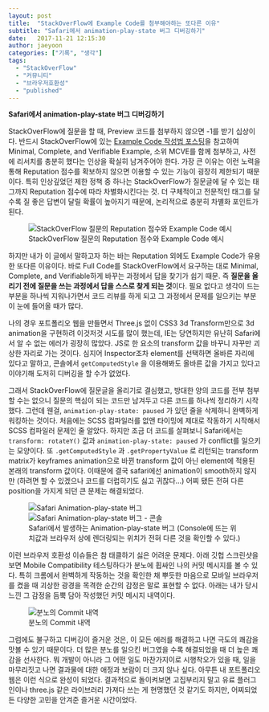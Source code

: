 ```yaml
---
layout: post
title:  "StackOverFlow에 Example Code를 첨부해야하는 또다른 이유"
subtitle: "Safari에서 animation-play-state 버그 디버깅하기"
date:   2017-11-21 12:15:30
author: jaeyoon
categories: ["기록", "생각"]
tags:
  - "StackOverFlow"
  - "커뮤니티"
  - "브라우저호환성"
  - "published"
---
```


**Safari에서 animation-play-state 버그 디버깅하기**

StackOverFlow에 질문을 할 때, Preview 코드를 첨부하지 않으면 -1를 받기 십상이다. 반드시 StackOverFlow에 있는 [Example Code 작성법 포스팅](https://stackoverflow.com/help/mcve)을 참고하여 Minimal, Complete, and Verifiable Example, 소위 MCVE를 함께 첨부하고, 사전에 리서치를 충분히 했다는 인상을 확실히 남겨주어야 한다.
가장 큰 이유는 이런 노력을 통해 Reputation 점수를 확보하지 않으면 이용할 수 있는 기능이 굉장히 제한되기 때문이다. 특히 인상깊었던 제한 정책 중 하나는 StackOverFlow가 질문글에 달 수 있는 태그까지 Reputation 점수에 따라 차별화시킨다는 것. 더 구체적이고 전문적인 태그를 달수록 질 좋은 답변이 달릴 확률이 높아지기 때문에, 논리적으로 충분히 차별화 포인트가 된다.

<figure>
  <img data-action="zoom" src="https://cdn-images-1.medium.com/max/1600/1*ZkkpjuqrWTVNPxGqRR-CHQ.png" alt="StackOverFlow 질문의 Reputation 점수와 Example Code 예시"/>
  <figcaption> StackOverFlow 질문의 Reputation 점수와 Example Code 예시 </figcaption>
</figure>

하지만 내가 이 글에서 말하고자 하는 바는 Reputation 외에도 Example Code가 유용한 또다른 이유이다. 바로 Full Code를 StackOverFlow에서 요구하는 대로 Minimal, Complete, and Verifiable하게 바꾸는 과정에서 답을 찾기가 쉽기 때문. 즉 **질문을 올리기 전에 질문을 쓰는 과정에서 답을 스스로 찾게 되는 것**이다. 필요 없다고 생각이 드는 부분을 하나씩 지워나가면서 코드 리뷰를 하게 되고 그 과정에서 문제를 일으키는 부분이 눈에 들어올 때가 많다.

나의 경우 포트폴리오 웹을 만들면서 Three.js 없이 CSS3 3d Transform만으로 3d animation을 구현하려 이것저것 시도를 많이 했는데, IE는 당연하지만 유난히 Safari에서 알 수 없는 에러가 굉장히 많았다. JS로 한 요소의 transform 값을 바꾸니 자꾸만 괴상한 자리로 가는 것이다. 심지어 Inspector조차 element를 선택하면 올바른 자리에 있다고 말하고, 콘솔에서 `getComputedStyle` 을 이용해봐도 올바른 값을 가지고 있다고 이야기해 도저히 디버깅을 할 수가 없었다.

그래서 StackOverFlow에 질문글을 올리기로 결심했고, 방대한 양의 코드를 전부 첨부할 수는 없으니 질문의 핵심이 되는 코드만 남겨두고 다른 코드를 하나씩 정리하기 시작했다. 그런데 웬걸, `animation-play-state: paused` 가 있던 줄을 삭제하니 완벽하게 워킹하는 것이다. 처음에는 SCSS 컴파일러를 없앤 타이밍에 제대로 작동하기 시작해서 SCSS 컴파일러 문제인 줄 알았다. 하지만 조금 더 코드를 살펴보니 Safari에서는 `transform: rotateY()` 값과 `animation-play-state: paused` 가 conflict를 일으키는 모양이다. 또 `.getComputedStyle` 과 `.getPropertyValue` 로 리턴되는 transform matrix가 keyframes animation으로 바뀐 transform 값이 아닌 element에 적용된 본래의 transform 값이다. 이때문에 결국 safari에선 animation이 smooth하지 않지만 (하려면 할 수 있겠으나 코드를 더럽히기도 싫고 귀찮다…) 어찌 됐든 전혀 다른 position을 가지게 되던 큰 문제는 해결되었다.

<figure>
  <img data-action="zoom" src="{{ '/assets/img/171121/bug1.png' | relative_url }}" alt="Safari Animation-play-state 버그"/>
  <img data-action="zoom" src="{{ '/assets/img/171121/bug2.png' | relative_url }}" alt="Safari Animation-play-state 버그 - 콘솔"/>
  <figcaption> Safari에서 발생하는 Animation-play-state 버그 (Console에 뜨는 위치값과 브라우저 상에 렌더링되는 위치가 전혀 다른 것을 확인할 수 있다.) </figcaption>
</figure>

이런 브라우저 호환성 이슈들은 참 태클하기 싫은 어려운 문제다. 아래 깃헙 스크린샷을 보면 Mobile Compatibility 테스팅하다가 분노에 휩싸인 나의 커밋 메시지를 볼 수 있다. 특히 크롬에서 완벽하게 작동하는 것을 확인한 채 뿌듯한 마음으로 모바일 브라우저를 켰을 때 괴상한 광경을 목격한 순간의 감정은 말로 표현할 수 없다. 아래는 내가 당시 느낀 그 감정을 듬뿍 담아 작성했던 커밋 메시지 내역이다.

<figure>
  <img data-action="zoom" src="{{ '/assets/img/171121/commit.png' | relative_url }}" alt="분노의 Commit 내역"/>
  <figcaption> 분노의 Commit 내역 </figcaption>
</figure>

그럼에도 불구하고 디버깅이 즐거운 것은, 이 모든 에러를 해결하고 나면 극도의 쾌감을 맛볼 수 있기 때문이다. 더 많은 분노를 일으킨 버그였을 수록 해결되었을 때 더 높은 쾌감을 선사한다. 뭐 개발이 아니라 그 어떤 일도 마찬가지이로 시행착오가 있을 때, 일을 마무리짓고 나면 결과물에 대한 애정과 보람이 더 크지 않나 싶다. 아무튼 내 포트폴리오 웹은 이런 식으로 완성이 되었다. 결과적으로 돌이켜보면 고집부리지 말고 유료 플러그인이나 three.js 같은 라이브러리 가져다 쓰는 게 현명했던 것 같기도 하지만, 어찌되었든 다양한 고민을 안겨준 즐거운 시간이었다.
